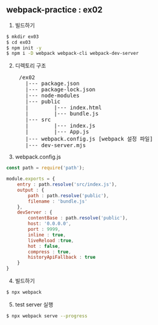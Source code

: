 ## webpack-practice : ex02
1. 빌드하기
```bash
$ mkdir ex03
$ cd ex03
$ npm init -y
$ npm i -D webpack webpack-cli webpack-dev-server
```

2. 디렉토리 구조
<pre>
    /ex02
      |--- package.json
      |--- package-lock.json
      |--- node-modules
      |--- public
      |        |--- index.html
      |        |--- bundle.js
      |--- src
      |        |--- index.js
      |        |--- App.js
      |--- webpack.config.js [webpack 설정 파일]
      |--- dev-server.mjs
</pre>

3. webpack.config.js
```javaScript
const path = require('path');

module.exports = {
    entry : path.resolve('src/index.js'),
    output : {
        path : path.resolve('public'),
        filename : 'bundle.js'
    },
    devServer : {
        contentBase : path.resolve('public'),
        host: '0.0.0.0',
        port : 9999,
        inline : true,
        liveReload :true,
        hot : false,
        compress : true,
        historyApiFallback : true
    }
}
```

4. 빌드하기
```bash
$ npx webpack
```

5. test server 실행
```bash
$ npx webpack serve --progress
```